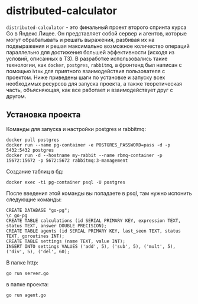 # distributed-calculator
`distributed-calculator` - это финальный проект второго спринта курса Go в Яндекс Лицее. Он представляет собой сервер и агентов, которые могут обрабатывать и решать выражения, разбивая их на подвыражения и решая максимально возможное количество операций параллельно для достижения большей эффективности (исходя из условий, описанных в ТЗ). В разработке использовались такие технологии, как `docker`, `postgres`, `rabbitmq`, а фронтенд был написан с помощью `htmx` для приятного взаимодействия пользователя с проектом. Ниже приведены шаги по установке и запуску всех необходимых ресурсов для запуска проекта, а также теоретическая часть, объясняющая, как все работает и взаимодействует друг с другом.

## Установка проекта

Команды для запуска и настройки postgres и rabbitmq:
```
docker pull postgres
docker run --name pg-container -e POSTGRES_PASSWORD=pass -d -p 5432:5432 postgres
docker run -d --hostname my-rabbit --name rbmq-container -p 15672:15672 -p 5672:5672 rabbitmq:3-management
```

Создание таблиц в бд:
```
docker exec -ti pg-container psql -U postgres
```
После введения этой команды вы попадаете в psql, там нужно испонить следующие команды:
```
CREATE DATABASE "go-pg";
\c go-pg
CREATE TABLE calculations (id SERIAL PRIMARY KEY, expression TEXT, status TEXT, answer DOUBLE PRECISION);
CREATE TABLE agents (id SERIAL PRIMARY KEY, last_seen TEXT, status TEXT, goroutines INT);
CREATE TABLE settings (name TEXT, value INT);
INSERT INTO settings VALUES ('add', 5), ('sub', 5), ('mult', 5), ('div', 5), ('del', 60);
```

В папке http:
```
go run server.go
```
в папке проекта:
```
go run agent.go
```
